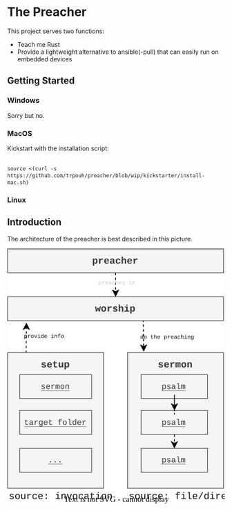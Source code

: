 # The Preacher

This project serves two functions:

* Teach me Rust
* Provide a lightweight alternative to ansible(-pull) that can easily run on embedded devices

## Getting Started

### Windows

Sorry but no.

### MacOS

Kickstart with the installation script:

```shell

source <(curl -s https://github.com/trpouh/preacher/blob/wip/kickstarter/install-mac.sh)

```

### Linux

## Introduction

The architecture of the preacher is best described in this picture.

<p align="center">
  <img src="https://github.com/trpouh/preacher/blob/docs/docs/arch.svg?raw=true" alt="Preachers architecture"/>
</p>
